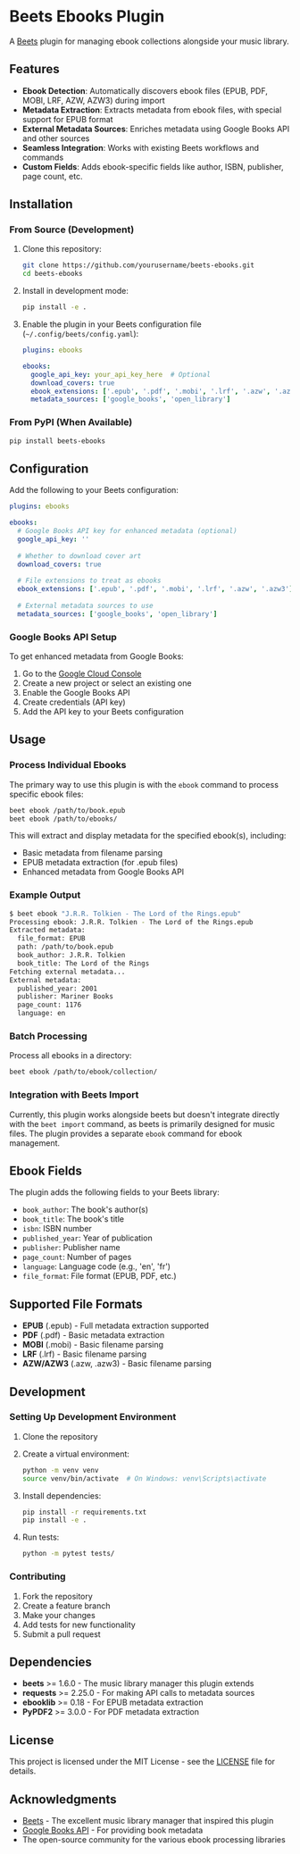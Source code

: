 # Beets Ebooks Plugin

A [Beets](https://beets.io/) plugin for managing ebook collections alongside your music library.

## Features

- **Ebook Detection**: Automatically discovers ebook files (EPUB, PDF, MOBI, LRF, AZW, AZW3) during import
- **Metadata Extraction**: Extracts metadata from ebook files, with special support for EPUB format
- **External Metadata Sources**: Enriches metadata using Google Books API and other sources
- **Seamless Integration**: Works with existing Beets workflows and commands
- **Custom Fields**: Adds ebook-specific fields like author, ISBN, publisher, page count, etc.

## Installation

### From Source (Development)

1. Clone this repository:
   ```bash
   git clone https://github.com/yourusername/beets-ebooks.git
   cd beets-ebooks
   ```

2. Install in development mode:
   ```bash
   pip install -e .
   ```

3. Enable the plugin in your Beets configuration file (`~/.config/beets/config.yaml`):
   ```yaml
   plugins: ebooks
   
   ebooks:
     google_api_key: your_api_key_here  # Optional
     download_covers: true
     ebook_extensions: ['.epub', '.pdf', '.mobi', '.lrf', '.azw', '.azw3']
     metadata_sources: ['google_books', 'open_library']
   ```

### From PyPI (When Available)

```bash
pip install beets-ebooks
```

## Configuration

Add the following to your Beets configuration:

```yaml
plugins: ebooks

ebooks:
  # Google Books API key for enhanced metadata (optional)
  google_api_key: ''
  
  # Whether to download cover art
  download_covers: true
  
  # File extensions to treat as ebooks
  ebook_extensions: ['.epub', '.pdf', '.mobi', '.lrf', '.azw', '.azw3']
  
  # External metadata sources to use
  metadata_sources: ['google_books', 'open_library']
```

### Google Books API Setup

To get enhanced metadata from Google Books:

1. Go to the [Google Cloud Console](https://console.cloud.google.com/)
2. Create a new project or select an existing one
3. Enable the Google Books API
4. Create credentials (API key)
5. Add the API key to your Beets configuration

## Usage

### Process Individual Ebooks

The primary way to use this plugin is with the `ebook` command to process specific ebook files:

```bash
beet ebook /path/to/book.epub
beet ebook /path/to/ebooks/
```

This will extract and display metadata for the specified ebook(s), including:
- Basic metadata from filename parsing
- EPUB metadata extraction (for .epub files)
- Enhanced metadata from Google Books API

### Example Output

```bash
$ beet ebook "J.R.R. Tolkien - The Lord of the Rings.epub"
Processing ebook: J.R.R. Tolkien - The Lord of the Rings.epub
Extracted metadata:
  file_format: EPUB
  path: /path/to/book.epub
  book_author: J.R.R. Tolkien
  book_title: The Lord of the Rings
Fetching external metadata...
External metadata:
  published_year: 2001
  publisher: Mariner Books
  page_count: 1176
  language: en
```

### Batch Processing

Process all ebooks in a directory:

```bash
beet ebook /path/to/ebook/collection/
```

### Integration with Beets Import

Currently, this plugin works alongside beets but doesn't integrate directly with the `beet import` command, as beets is primarily designed for music files. The plugin provides a separate `ebook` command for ebook management.

## Ebook Fields

The plugin adds the following fields to your Beets library:

- `book_author`: The book's author(s)
- `book_title`: The book's title
- `isbn`: ISBN number
- `published_year`: Year of publication
- `publisher`: Publisher name
- `page_count`: Number of pages
- `language`: Language code (e.g., 'en', 'fr')
- `file_format`: File format (EPUB, PDF, etc.)

## Supported File Formats

- **EPUB** (.epub) - Full metadata extraction supported
- **PDF** (.pdf) - Basic metadata extraction
- **MOBI** (.mobi) - Basic filename parsing
- **LRF** (.lrf) - Basic filename parsing  
- **AZW/AZW3** (.azw, .azw3) - Basic filename parsing

## Development

### Setting Up Development Environment

1. Clone the repository
2. Create a virtual environment:
   ```bash
   python -m venv venv
   source venv/bin/activate  # On Windows: venv\Scripts\activate
   ```

3. Install dependencies:
   ```bash
   pip install -r requirements.txt
   pip install -e .
   ```

4. Run tests:
   ```bash
   python -m pytest tests/
   ```

### Contributing

1. Fork the repository
2. Create a feature branch
3. Make your changes
4. Add tests for new functionality
5. Submit a pull request

## Dependencies

- **beets** >= 1.6.0 - The music library manager this plugin extends
- **requests** >= 2.25.0 - For making API calls to metadata sources
- **ebooklib** >= 0.18 - For EPUB metadata extraction
- **PyPDF2** >= 3.0.0 - For PDF metadata extraction

## License

This project is licensed under the MIT License - see the [LICENSE](LICENSE) file for details.

## Acknowledgments

- [Beets](https://beets.io/) - The excellent music library manager that inspired this plugin
- [Google Books API](https://developers.google.com/books) - For providing book metadata
- The open-source community for the various ebook processing libraries
